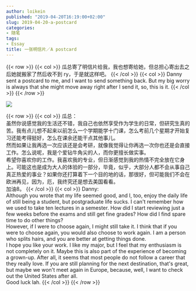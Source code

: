 ```yaml
---
author: loikein
published: "2019-04-20T16:19:00+02:00"
slug: 2019-04-20-a-postcard
categories:
- 随笔
tags:
- Essay
title: 一张明信片／A postcard
---
```

{{< row >}}
{{< col >}}
瓜总寄了明信片给我，我也想寄给她，但总担心寄出去之后她就搬家了然后收不到
ry，于是就这样吧。
{{< /col >}}
{{< col >}}
Danny sent a postcard to me, and I want to send something back. But my
big worry is always that she might move away right after I send it, so,
this is it.
{{< /col >}}
{{< /row >}}

[![](/post-img/2019-04-20-yi-zhang-ming-xin-pian-a-postcard-IMG_7870.jpg)](../images/2019-04-20-yi-zhang-ming-xin-pian-a-postcard-IMG_7870.jpg)

{{< row >}}
{{< col >}}
瓜总：  
虽然你说感觉我的生活还不错，我自己也依然享受作为学生的日常，但研究生真的苦。我有点儿想不起来以前怎么一个学期能学十门课，怎么考前几个星期才开始复习还能考得挺好，怎么在课余还能干点其他事儿。  
然而如果让我再选一次应该还是会考研，就像我觉得让你再选一次你也还是会直接工作。怎么说呢，我是个爱钻牛角尖的人，而你更擅长做实事。  
希望你喜欢你的工作。我喜欢我的专业，但日渐感觉到我的热情不完全放在它身上。可能这也是成为大人的体验的一部分，毕竟，似乎，大部分人都不会从事自己真正热爱的事业？如果你还打算着下一个目的地的话，那很好，但可能我们不会在欧洲再见，因为，厄，我终究还是想去美国看看。  
加油8。
{{< /col >}}
{{< col >}}
Danny:  
Although you wrote that my life seemed good, and I, too, enjoy the daily
life of still being a student, but postgraduate life sucks. I can't
remember how we used to take ten lectures in a semester. How did I start
reviewing just a few weeks before the exams and still get fine grades?
How did I find spare time to do other things?  
However, if I were to choose again, I might still take it. I think that
if you were to choose again, you would also choose to work again. I am a
person who splits hairs, and you are better at getting things done.  
I hope you like your work. I like my major, but I feel that my
enthusiasm is not completely on it. Maybe this is also part of the
experience of becoming a grown-up. After all, it seems that most people
do not follow a career that they really love. If you are still planning
for the next destination, that's great, but maybe we won't meet again in
Europe, because, well, I want to check out the United States after
all.  
Good luck lah.
{{< /col >}}
{{< /row >}}
